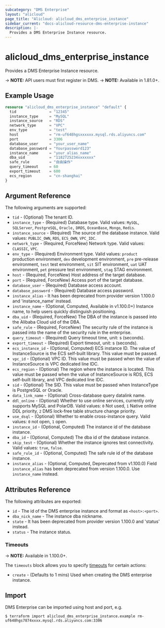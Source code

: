 ```yaml
---
subcategory: "DMS Enterprise"
layout: "alicloud"
page_title: "Alicloud: alicloud_dms_enterprise_instance"
sidebar_current: "docs-alicloud-resource-dms-enterprise-instance"
description: |-
  Provides a DMS Enterprise Instance resource.
---
```


# alicloud\_dms\_enterprise\_instance

Provides a DMS Enterprise Instance resource.

-> **NOTE:** API users must first register in DMS.
-> **NOTE:** Available in 1.81.0+.

## Example Usage

```terraform
resource "alicloud_dms_enterprise_instance" "default" {
  tid               = "12345"
  instance_type     = "MySQL"
  instance_source   = "RDS"
  network_type      = "VPC"
  env_type          = "test"
  host              = "rm-uf648hgsxxxxxx.mysql.rds.aliyuncs.com"
  port              = 3306
  database_user     = "your_user_name"
  database_password = "Yourpassword123"
  instance_name     = "your_alias_name"
  dba_uid           = "1182725234xxxxxxx"
  safe_rule         = "自由操作"
  query_timeout     = 60
  export_timeout    = 600
  ecs_region        = "cn-shanghai"
}
```
## Argument Reference

The following arguments are supported:

* `tid` - (Optional) The tenant ID. 
* `instance_type` - (Required) Database type. Valid values: `MySQL`, `SQLServer`, `PostgreSQL`, `Oracle,` `DRDS`, `OceanBase`, `Mongo`, `Redis`.
* `instance_source` - (Required) The source of the database instance. Valid values: `PUBLIC_OWN`, `RDS`, `ECS_OWN`, `VPC_IDC`.
* `network_type` - (Required, ForceNew) Network type. Valid values: `CLASSIC`, `VPC`.
* `env_type` - (Required) Environment type. Valid values: `product` production environment, `dev` development environment, `pre` pre-release environment, `test` test environment, `sit` SIT environment, `uat` UAT environment, `pet` pressure test environment, `stag` STAG environment.
* `host` - (Required, ForceNew) Host address of the target database.
* `port` - (Required, ForceNew) Access port of the target database.
* `database_user` - (Required) Database access account.
* `database_password` - (Required) Database access password.
* `instance_alias` - It has been deprecated from provider version 1.100.0 and 'instance_name' instead.
* `instance_name` - (Optional, Computed, Available in v1.100.0+) Instance name, to help users quickly distinguish positioning.
* `dba_uid` - (Required, ForceNew)  The DBA of the instance is passed into the Alibaba Cloud uid of the DBA.
* `safe_rule` - (Required, ForceNew) The security rule of the instance is passed into the name of the security rule in the enterprise.
* `query_timeout` - (Required) Query timeout time, unit: s (seconds).
* `export_timeout` - (Required) Export timeout, unit: s (seconds).
* `ecs_instance_id` - (Optional, Computed) ECS instance ID. The value of InstanceSource is the ECS self-built library. This value must be passed.
* `vpc_id` - (Optional) VPC ID. This value must be passed when the value of InstanceSource is VPC dedicated line IDC.
* `ecs_region` - (Optional) The region where the instance is located. This value must be passed when the value of InstanceSource is RDS, ECS self-built library, and VPC dedicated line IDC.
* `sid` - (Optional) The SID. This value must be passed when InstanceType is PostgreSQL or Oracle.
* `data_link_name` - (Optional) Cross-database query datalink name.
* `ddl_online` - (Optional) Whether to use online services, currently only supports MySQL and PolarDB. Valid values: `0` Not used, `1` Native online DDL priority, `2` DMS lock-free table structure change priority.
* `use_dsql` - (Optional) Whether to enable cross-instance query. Valid values: `0` not open, `1` open.
* `instance_id` - (Optional, Computed) The instance id of the database instance. 
* `dba_id` - (Optional, Computed) The dba id of the database instance.
* `skip_test` - (Optional) Whether the instance ignores test connectivity. Valid values: `true`, `false`.
* `safe_rule_id` - (Optional, Computed) The safe rule id of the database instance.
* `instance_alias` - (Optional, Computed, Deprecated from v1.100.0) Field `instance_alias` has been deprecated from version 1.100.0. Use `instance_name` instead.
                            
## Attributes Reference

The following attributes are exported:

* `id` - The id of the DMS enterprise instance and format as `<host>:<port>`.
* `dba_nick_name` - The instance dba nickname.
* `state` - It has been deprecated from provider version 1.100.0 and 'status' instead.
* `status` - The instance status.

### Timeouts

-> **NOTE:** Available in 1.100.0+.

The `timeouts` block allows you to specify [timeouts](https://www.terraform.io/docs/configuration-0-11/resources.html#timeouts) for certain actions:

* `create` - (Defaults to 1 mins) Used when creating the DMS enterprise instance. 

## Import

DMS Enterprise can be imported using host and port, e.g.

```shell
$ terraform import alicloud_dms_enterprise_instance.example rm-uf648hgs7874xxxx.mysql.rds.aliyuncs.com:3306
```
